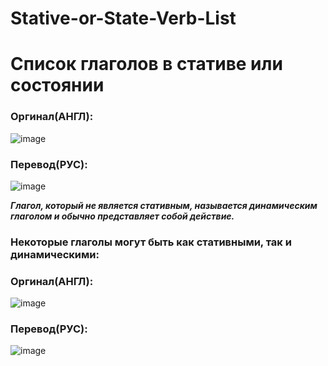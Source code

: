 # Stative-or-State-Verb-List
# Список глаголов в стативе или состоянии

### Оргинал(АНГЛ):
![image](https://github.com/user-attachments/assets/d9f78f1d-b546-42e9-9135-27a93471ea59)

### Перевод(РУС):
![image](https://github.com/user-attachments/assets/f08c15a8-e32f-4da3-bc31-ff879e0e3865)

***Глагол, который не является стативным, называется динамическим глаголом и обычно представляет собой действие.***

### Некоторые глаголы могут быть как стативными, так и динамическими:

### Оргинал(АНГЛ):

![image](https://github.com/user-attachments/assets/2d771a20-cf2f-4b49-9884-7cb2aeebfd8a)

### Перевод(РУС):

![image](https://github.com/user-attachments/assets/75aea52b-c424-4312-b7d4-9db82d556568)






